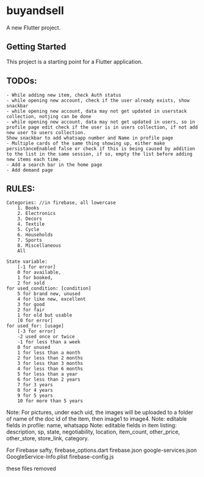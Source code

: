 # buyandsell

A new Flutter project.

## Getting Started

This project is a starting point for a Flutter application.



## TODOs:

    - While adding new item, check Auth status
    - while opening new account, check if the user already exists, show snackbar
    - while opening new account, data may not get updated in userstack collection, notjing can be done
    - while opening new account, data may not get updated in users, so in profile page edit check if the user is in users collection, if not add new user to users collection.
    Show snackbar to add whatsapp number and Name in profile page
    - Multiple cards of the same thing showing up, either make persistanceEnabled false or check if this is being caused by addition to the list in the same session, if so, empty the list before adding new items each time.
    - Add a search bar in the home page
    - Add demand page



## RULES:
    Categories: //in firebase, all lowercase
        1. Books
        2. Electronics
        3. Decors
        4. Textile
        5. Cycle
        6. Households
        7. Sports
        8. Miscellaneous
        All

    State variable:
        [-1 for error]
        0 for available,
        1 for booked,
        2 for sold
    for used_condition: [condition]
        5 for brand new, unused
        4 for like new, excellent
        3 for good
        2 for fair
        1 for old but usable
        [0 for error]
    for used_for: [usage]
        [-3 for error]
        -2 used once or twice
        -1 for less than a week
        0 for unused
        1 for less than a month
        2 for less than 2 months
        3 for less than 3 months
        4 for less than 6 months
        5 for less than a year
        6 for less than 2 years
        7 for 3 years
        8 for 4 years
        9 for 5 years
        10 for more than 5 years


Note: For pictures, under each uid, the images will be uploaded to a folder of name of the doc id of the item, then image1 to image4.
Note: editable fields in profile: name, whatsapp
Note: editable fields in item listing: description, sp, state, negotiability,
    location, item_count, other_price, other_store, store_link, category.


For Firebase safty, firebase_options.dart
firebase.json
google-services.json
GoogleService-Info.plist
firebase-config.js


these files removed




